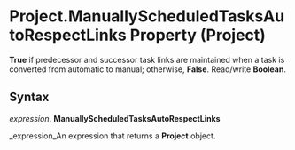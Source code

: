 
# Project.ManuallyScheduledTasksAutoRespectLinks Property (Project)

 **True** if predecessor and successor task links are maintained when a task is converted from automatic to manual; otherwise, **False**. Read/write  **Boolean**.


## Syntax

 _expression_. **ManuallyScheduledTasksAutoRespectLinks**

 _expression_An expression that returns a  **Project** object.


